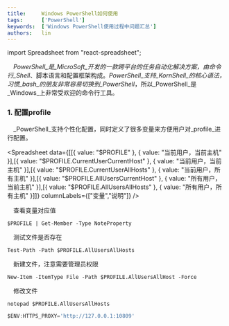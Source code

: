 ```yaml
---
title:     Windows PowerShell如何使用
tags:      ['PowerShell']
keywords:  ['Windows PowerShell使用过程中问题汇总']
authors:   lin
---
```


import Spreadsheet from "react-spreadsheet";

 _PowerShell_是_MicroSoft_开发的一款跨平台的任务自动化解决方案，由命令行_Shell_、脚本语言和配置框架构成。_PowerShell_支持_KornShell_的核心语法，习惯_bash_的朋友非常容易切换到_PowerShell_，所以_PowerShell_是_Windows_上非常受欢迎的命令行工具。

### 1. 配置profile

 _PowerShell_支持个性化配置，同时定义了很多变量来方便用户对_profile_进行配置。


<Spreadsheet data={[[{ value: "$PROFILE" }, { value: "当前用户，当前主机" }],[{ value: "$PROFILE.CurrentUserCurrentHost" }, { value: "当前用户，当前主机" }],[{ value: "$PROFILE.CurrentUserAllHosts" }, { value: "当前用户，所有主机" }],[{ value: "$PROFILE.AllUsersCurrentHost" }, { value: "所有用户，当前主机" }],[{ value: "$PROFILE.AllUsersAllHosts" }, { value: "所有用户，所有主机" }]]} columnLabels={["变量","说明"]} />


 查看变量对应值

    $PROFILE | Get-Member -Type NoteProperty

 测试文件是否存在

    Test-Path -Path $PROFILE.AllUsersAllHosts

 新建文件，注意需要管理员权限

    New-Item -ItemType File -Path $PROFILE.AllUsersAllHost -Force

 修改文件

    notepad $PROFILE.AllUsersAllHosts

```jsx title="添加代理"
$ENV:HTTPS_PROXY='http://127.0.0.1:10809'
```
